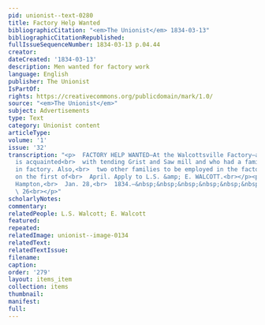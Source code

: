 ```yaml
---
pid: unionist--text-0280
title: Factory Help Wanted
bibliographicCitation: "<em>The Unionist</em> 1834-03-13"
bibliographicCitationRepublished: 
fullIssueSequenceNumber: 1834-03-13 p.04.44
creator: 
dateCreated: '1834-03-13'
description: Men wanted for factory work
language: English
publisher: The Unionist
IsPartOf: 
rights: https://creativecommons.org/publicdomain/mark/1.0/
source: "<em>The Unionist</em>"
subject: Advertisements
type: Text
category: Unionist content
articleType: 
volume: '1'
issue: '32'
transcription: "<p>  FACTORY HELP WANTED—At the Walcottsville Factory—a miller who
  is acquainted<br>  with tending Grist and Saw mill and who had a family to work
  in factory. Also,<br>  two other families to be employed in the factory commencing
  on the first of<br>  April. Apply to L.S. &amp; E. WALCOTT.<br></p><p>  &nbsp;&nbsp;&nbsp;&nbsp;&nbsp;&nbsp;&nbsp;&nbsp;&nbsp;&nbsp;&nbsp;
  Hampton,<br>  Jan. 28,<br>  1834.—&nbsp;&nbsp;&nbsp;&nbsp;&nbsp;&nbsp;&nbsp;&nbsp;&nbsp;&nbsp;&nbsp;&nbsp;&nbsp;&nbsp;&nbsp;&nbsp;&nbsp;&nbsp;&nbsp;&nbsp;&nbsp;&nbsp;&nbsp;&nbsp;&nbsp;&nbsp;&nbsp;&nbsp;&nbsp;&nbsp;&nbsp;&nbsp;&nbsp;&nbsp;&nbsp;&nbsp;&nbsp;&nbsp;&nbsp;&nbsp;&nbsp;&nbsp;&nbsp;&nbsp;&nbsp;&nbsp;&nbsp;&nbsp;&nbsp;&nbsp;&nbsp;&nbsp;<br>
  \ 26<br></p>"
scholarlyNotes: 
commentary: 
relatedPeople: L.S. Walcott; E. Walcott
featured: 
repeated: 
relatedImage: unionist--image-0134
relatedText: 
relatedTextIssue: 
filename: 
caption: 
order: '279'
layout: items_item
collection: items
thumbnail: 
manifest: 
full: 
---
```

